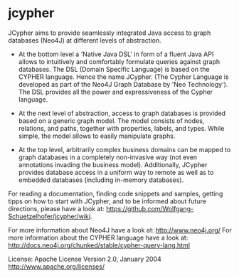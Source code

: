 jcypher
=======

JCypher aims to provide seamlessly integrated Java access to graph databases (Neo4J) at different levels of abstraction.

- At the bottom level a 'Native Java DSL' in form of a fluent Java API allows to intuitively and comfortably formulate queries against graph databases.
   The DSL (Domain Specific Language) is based on the CYPHER language. Hence the name JCypher.
   (The Cypher Language is developed as part of the Neo4J Graph Database by 'Neo Technology').
   The DSL provides all the power and expressiveness of the Cypher language.

- At the next level of abstraction, access to graph databases is provided based on a generic graph model.
   The model consists of nodes, relations, and paths, together with properties, labels, and types. While simple, the model allows to easily manipulate graphs.

- At the top level, arbitrarily complex business domains can be mapped to graph databases in a completely non-invasive way (not even annotations invading the business model).
   Additionally, JCypher provides database access in a uniform way to remote as well as to embedded databases (including in-memory databases).

For reading a documentation, finding code snippets and samples, getting tipps on how to start with JCypher, and to be informed about future directions,
please have a look at: https://github.com/Wolfgang-Schuetzelhofer/jcypher/wiki.

For more information about Neo4J have a look at: http://www.neo4j.org/
For more information about the CYPHER language have a look at: http://docs.neo4j.org/chunked/stable/cypher-query-lang.html

License:
								Apache License
                           Version 2.0, January 2004
                        http://www.apache.org/licenses/